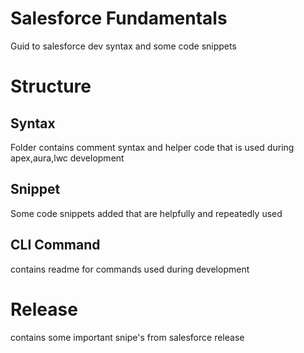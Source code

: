 # Salesforce Fundamentals 
Guid to salesforce dev syntax and some code snippets


# Structure

## Syntax
Folder contains comment syntax and helper code that is used during apex,aura,lwc development

## Snippet
Some code snippets added that are helpfully and  repeatedly used 

## CLI Command
contains readme for commands used during development

# Release
contains some important snipe's from salesforce release